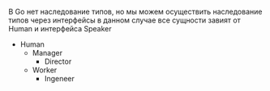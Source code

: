 В Go нет наследование типов, но мы можем осуществить наследование типов через интерфейсы
в данном случае все сущности завият от Human и интерфейса Speaker
- Human
	- Manager
		- Director
	- Worker
		- Ingeneer